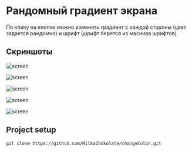# Рандомный градиент экрана
По клику на кнопки можно изменять градиент с каждой стороны (цвет задается рандомно) и шрифт (шрифт берется из масиива шрифтов)

## Скриншоты
<image
  src="/markdownImg/screen-1.png"
  alt="screen"
  caption="screen">
  
<image
  src="/markdownImg/screen-2.png"
  alt="screen"
  caption="screen">
  
<image
  src="/markdownImg/screen-3.png"
  alt="screen"
  caption="screen">
  
<image
  src="/markdownImg/screen-5.png"
  alt="screen"
  caption="screen">
  
<image
  src="/markdownImg/screen-6.png"
  alt="screen"
  caption="screen">
  
  
## Project setup
```
git clone https://github.com/MilkaChokolate/changeColor.git
```
